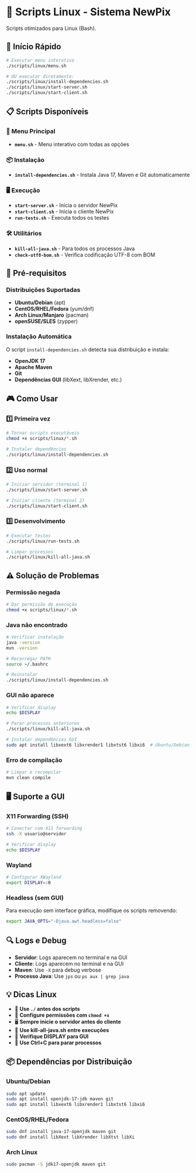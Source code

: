 # 🐧 Scripts Linux - Sistema NewPix

Scripts otimizados para Linux (Bash).

## 🚀 Início Rápido

```bash
# Executar menu interativo
./scripts/linux/menu.sh

# OU executar diretamente:
./scripts/linux/install-dependencies.sh
./scripts/linux/start-server.sh
./scripts/linux/start-client.sh
```

## 📋 Scripts Disponíveis

### 🎯 Menu Principal

- **`menu.sh`** - Menu interativo com todas as opções

### 📦 Instalação

- **`install-dependencies.sh`** - Instala Java 17, Maven e Git automaticamente

### 🖥️ Execução

- **`start-server.sh`** - Inicia o servidor NewPix
- **`start-client.sh`** - Inicia o cliente NewPix
- **`run-tests.sh`** - Executa todos os testes

### 🛠️ Utilitários

- **`kill-all-java.sh`** - Para todos os processos Java
- **`check-utf8-bom.sh`** - Verifica codificação UTF-8 com BOM

## 🔧 Pré-requisitos

### Distribuições Suportadas

- **Ubuntu/Debian** (apt)
- **CentOS/RHEL/Fedora** (yum/dnf)
- **Arch Linux/Manjaro** (pacman)
- **openSUSE/SLES** (zypper)

### Instalação Automática

O script `install-dependencies.sh` detecta sua distribuição e instala:

- **OpenJDK 17**
- **Apache Maven**
- **Git**
- **Dependências GUI** (libXext, libXrender, etc.)

## 🎮 Como Usar

### 1️⃣ Primeira vez

```bash
# Tornar scripts executáveis
chmod +x scripts/linux/*.sh

# Instalar dependências
./scripts/linux/install-dependencies.sh
```

### 2️⃣ Uso normal

```bash
# Iniciar servidor (terminal 1)
./scripts/linux/start-server.sh

# Iniciar cliente (terminal 2)  
./scripts/linux/start-client.sh
```

### 3️⃣ Desenvolvimento

```bash
# Executar testes
./scripts/linux/run-tests.sh

# Limpar processos
./scripts/linux/kill-all-java.sh
```

## ⚠️ Solução de Problemas

### Permissão negada

```bash
# Dar permissão de execução
chmod +x scripts/linux/*.sh
```

### Java não encontrado

```bash
# Verificar instalação
java -version
mvn -version

# Recarregar PATH
source ~/.bashrc

# Reinstalar
./scripts/linux/install-dependencies.sh
```

### GUI não aparece

```bash
# Verificar display
echo $DISPLAY

# Parar processos anteriores
./scripts/linux/kill-all-java.sh

# Instalar dependências GUI
sudo apt install libxext6 libxrender1 libxtst6 libxi6  # Ubuntu/Debian
```

### Erro de compilação

```bash
# Limpar e recompilar
mvn clean compile
```

## 🖥️ Suporte a GUI

### X11 Forwarding (SSH)

```bash
# Conectar com X11 forwarding
ssh -X usuario@servidor

# Verificar display
echo $DISPLAY
```

### Wayland

```bash
# Configurar XWayland
export DISPLAY=:0
```

### Headless (sem GUI)

Para execução sem interface gráfica, modifique os scripts removendo:

```bash
export JAVA_OPTS="-Djava.awt.headless=false"
```

## 🔍 Logs e Debug

- **Servidor**: Logs aparecem no terminal e na GUI
- **Cliente**: Logs aparecem no terminal e na GUI
- **Maven**: Use `-X` para debug verbose
- **Processo Java**: Use `jps` ou `ps aux | grep java`

## 💡 Dicas Linux

- 🐧 **Use `./` antes dos scripts**
- 🔐 **Configure permissões com `chmod +x`**
- 🖥️ **Sempre inicie o servidor antes do cliente**
- 🧹 **Use kill-all-java.sh entre execuções**
- 📱 **Verifique DISPLAY para GUI**
- 🔄 **Use Ctrl+C para parar processos**

## 📦 Dependências por Distribuição

### Ubuntu/Debian

```bash
sudo apt update
sudo apt install openjdk-17-jdk maven git
sudo apt install libxext6 libxrender1 libxtst6 libxi6
```

### CentOS/RHEL/Fedora

```bash
sudo dnf install java-17-openjdk maven git
sudo dnf install libXext libXrender libXtst libXi
```

### Arch Linux

```bash
sudo pacman -S jdk17-openjdk maven git
```

